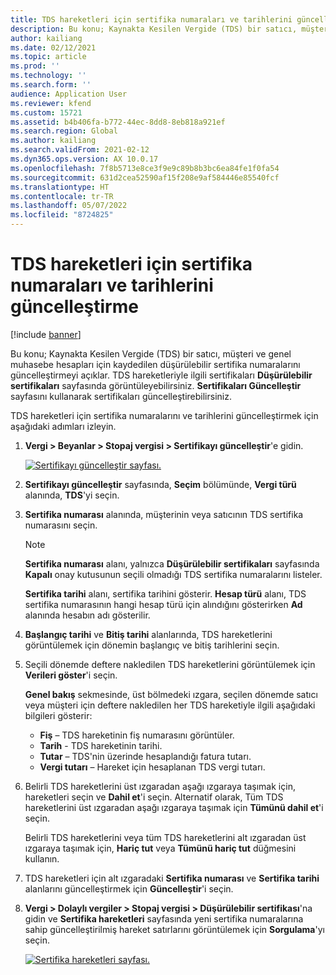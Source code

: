 ```yaml
---
title: TDS hareketleri için sertifika numaraları ve tarihlerini güncelleştirme
description: Bu konu; Kaynakta Kesilen Vergide (TDS) bir satıcı, müşteri ve genel muhasebe hesapları için kaydedilen düşürülebilir sertifika numaralarını güncelleştirmeyi açıklar.
author: kailiang
ms.date: 02/12/2021
ms.topic: article
ms.prod: ''
ms.technology: ''
ms.search.form: ''
audience: Application User
ms.reviewer: kfend
ms.custom: 15721
ms.assetid: b4b406fa-b772-44ec-8dd8-8eb818a921ef
ms.search.region: Global
ms.author: kailiang
ms.search.validFrom: 2021-02-12
ms.dyn365.ops.version: AX 10.0.17
ms.openlocfilehash: 7f8b5713e8ce3f9e9c89b8b3bc6ea84fe1f0fa54
ms.sourcegitcommit: 631d2cea52590af15f208e9af584446e85540fcf
ms.translationtype: HT
ms.contentlocale: tr-TR
ms.lasthandoff: 05/07/2022
ms.locfileid: "8724825"
---
```

# <a name="update-certificate-numbers-and-dates-for-tds-transactions"></a>TDS hareketleri için sertifika numaraları ve tarihlerini güncelleştirme

[!include [banner](../includes/banner.md)]

Bu konu; Kaynakta Kesilen Vergide (TDS) bir satıcı, müşteri ve genel muhasebe hesapları için kaydedilen düşürülebilir sertifika numaralarını güncelleştirmeyi açıklar. TDS hareketleriyle ilgili sertifikaları **Düşürülebilir sertifikaları** sayfasında görüntüleyebilirsiniz. **Sertifikaları Güncelleştir** sayfasını kullanarak sertifikaları güncelleştirebilirsiniz.

TDS hareketleri için sertifika numaralarını ve tarihlerini güncelleştirmek için aşağıdaki adımları izleyin.

1. **Vergi \> Beyanlar \> Stopaj vergisi \> Sertifikayı güncelleştir**'e gidin.

    [![Sertifikayı güncelleştir sayfası.](./media/apac-ind-TDS-45.png)](./media/apac-ind-TDS-45.png)

2. **Sertifikayı güncelleştir** sayfasında, **Seçim** bölümünde, **Vergi türü** alanında, **TDS**'yi seçin.
3. **Sertifika numarası** alanında, müşterinin veya satıcının TDS sertifika numarasını seçin.

    > [!NOTE]
    > **Sertifika numarası** alanı, yalnızca **Düşürülebilir sertifikaları** sayfasında **Kapalı** onay kutusunun seçili olmadığı TDS sertifika numaralarını listeler.

    **Sertifika tarihi** alanı, sertifika tarihini gösterir. **Hesap türü** alanı, TDS sertifika numarasının hangi hesap türü için alındığını gösterirken **Ad** alanında hesabın adı gösterilir.

5. **Başlangıç tarihi** ve **Bitiş tarihi** alanlarında, TDS hareketlerini görüntülemek için dönemin başlangıç ve bitiş tarihlerini seçin.
6. Seçili dönemde deftere nakledilen TDS hareketlerini görüntülemek için **Verileri göster**'i seçin.

    **Genel bakış** sekmesinde, üst bölmedeki ızgara, seçilen dönemde satıcı veya müşteri için deftere nakledilen her TDS hareketiyle ilgili aşağıdaki bilgileri gösterir:

    - **Fiş** – TDS hareketinin fiş numarasını görüntüler.
    - **Tarih** - TDS hareketinin tarihi.
    - **Tutar** – TDS'nin üzerinde hesaplandığı fatura tutarı.
    - **Vergi tutarı** – Hareket için hesaplanan TDS vergi tutarı.

7. Belirli TDS hareketlerini üst ızgaradan aşağı ızgaraya taşımak için, hareketleri seçin ve **Dahil et**'i seçin. Alternatif olarak, Tüm TDS hareketlerini üst ızgaradan aşağı ızgaraya taşımak için **Tümünü dahil et**'i seçin.

    Belirli TDS hareketlerini veya tüm TDS hareketlerini alt ızgaradan üst ızgaraya taşımak için, **Hariç tut** veya **Tümünü hariç tut** düğmesini kullanın.

8. TDS hareketleri için alt ızgaradaki **Sertifika numarası** ve **Sertifika tarihi** alanlarını güncelleştirmek için **Güncelleştir**'i seçin.
10. **Vergi \> Dolaylı vergiler \> Stopaj vergisi \> Düşürülebilir sertifikası**'na gidin ve **Sertifika hareketleri** sayfasında yeni sertifika numaralarına sahip güncelleştirilmiş hareket satırlarını görüntülemek için **Sorgulama**'yı seçin.

    [![Sertifika hareketleri sayfası.](./media/apac-ind-TDS-46.png)](./media/apac-ind-TDS-46.png)

